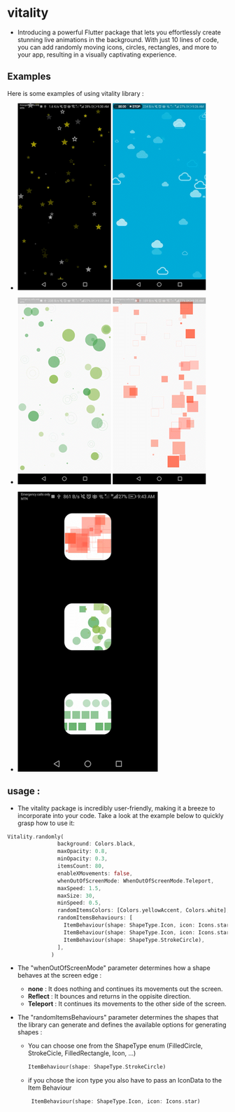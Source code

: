 # vitality

- Introducing a powerful Flutter package that lets you effortlessly create stunning live animations in the background. With just 10 lines of code, you can add randomly moving icons, circles, rectangles, and more to your app, resulting in a visually captivating experience.

## Examples

Here is some examples of using vitality library :

- ![example 1](https://github.com/AbdulrhmanSayedAli/vitalityGifs/blob/main/example_1.gif) ![example 2](https://github.com/AbdulrhmanSayedAli/vitalityGifs/blob/main/example_2.gif)

- ![example 3](https://github.com/AbdulrhmanSayedAli/vitalityGifs/blob/main/example_3.gif) ![example 4](https://github.com/AbdulrhmanSayedAli/vitalityGifs/blob/main/example_4.gif)

- ![example 5](https://github.com/AbdulrhmanSayedAli/vitalityGifs/blob/main/example_5.gif)

## usage :

- The vitality package is incredibly user-friendly, making it a breeze to incorporate into your code. Take a look at the example below to quickly grasp how to use it:

```dart
Vitality.randomly(
                background: Colors.black,
                maxOpacity: 0.8,
                minOpacity: 0.3,
                itemsCount: 80,
                enableXMovements: false,
                whenOutOfScreenMode: WhenOutOfScreenMode.Teleport,
                maxSpeed: 1.5,
                maxSize: 30,
                minSpeed: 0.5,
                randomItemsColors: [Colors.yellowAccent, Colors.white],
                randomItemsBehaviours: [
                  ItemBehaviour(shape: ShapeType.Icon, icon: Icons.star),
                  ItemBehaviour(shape: ShapeType.Icon, icon: Icons.star_border),
                  ItemBehaviour(shape: ShapeType.StrokeCircle),
                ],
              )
```

- The "whenOutOfScreenMode" parameter determines how a shape behaves at the screen edge :

  - <b>none</b> : It does nothing and continues its movements out the screen.
  - <b>Reflect</b> : It bounces and returns in the oppisite direction.
  - <b>Teleport</b> : It continues its movements to the other side of the screen.

- The "randomItemsBehaviours" parameter determines the shapes that the library can generate and defines the available options for generating shapes :

  - You can choose one from the ShapeType enum (FilledCircle, StrokeCicle, FilledRectangle, Icon, ...)

    ```dart
    ItemBehaviour(shape: ShapeType.StrokeCircle)
    ```

  - if you chose the icon type you also have to pass an IconData to the Item Behaviour
    ```dart
     ItemBehaviour(shape: ShapeType.Icon, icon: Icons.star)
    ```
